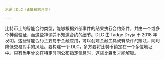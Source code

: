 ```yaml
---
术语：DLC（谨慎日志合同）

---
```

比特币上的智能合约类型，能够根据外部事件的结果执行合约条件，并由一个或多个神谕验证，而这些神谕并不知道合约的细节。DLC 由 Tadge Dryja 于 2018 年发明。这些智能合约主要用于金融应用，可以创建金融工具或有条件的赌注，同时降低交易对手的风险。要构建一个 DLC，多方要将比特币锁定在一个多位地址中。只有当甲骨文在特定时间公布指定信息时，这些比特币才能解锁。